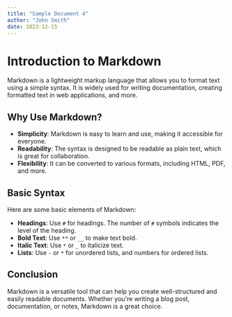 ```yaml
---
title: "Sample Document 4"
author: "John Smith"
date: 2023-12-15
---
```


# Introduction to Markdown

Markdown is a lightweight markup language that allows you to format text using a simple syntax. It is widely used for writing documentation, creating formatted text in web applications, and more.

## Why Use Markdown?

- **Simplicity**: Markdown is easy to learn and use, making it accessible for everyone.
- **Readability**: The syntax is designed to be readable as plain text, which is great for collaboration.
- **Flexibility**: It can be converted to various formats, including HTML, PDF, and more.

## Basic Syntax

Here are some basic elements of Markdown:

- **Headings**: Use `#` for headings. The number of `#` symbols indicates the level of the heading.
- **Bold Text**: Use `**` or `__` to make text bold.
- **Italic Text**: Use `*` or `_` to italicize text.
- **Lists**: Use `-` or `*` for unordered lists, and numbers for ordered lists.

## Conclusion

Markdown is a versatile tool that can help you create well-structured and easily readable documents. Whether you're writing a blog post, documentation, or notes, Markdown is a great choice.